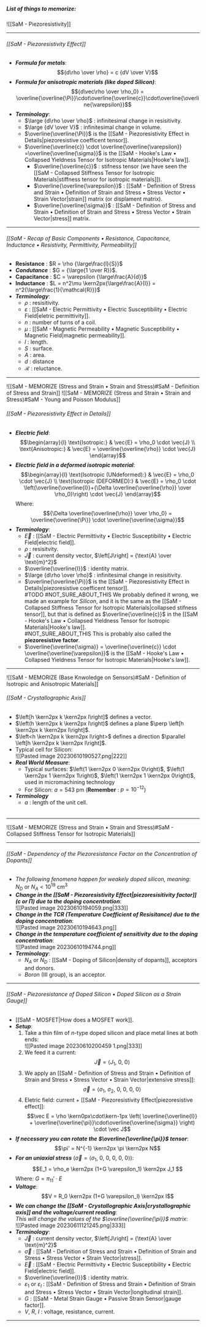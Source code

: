 ##### List of things to memorize:
![[SaM - Piezoresistivity]]

---
###### [[SaM - Piezoresistivity Effect]]
- ***Formula for metals***:$${d\rho \over \rho} = c {dV \over V}$$
- ***Formula for anisotropic materials (like doped Silicon)***:$${d\vec\rho \over \rho_0} = \overline{\overline{\Pi}}\cdot\overline{\overline{c}}\cdot\overline{\overline{\varepsilon}}$$
- ***Terminology***:
	- $\large {d\rho \over \rho}$ : infinitesimal change in resisitivity.
	- $\large {dV \over V}$ : infinitesimal change in volume.
	- $\overline{\overline{\Pi}}$ is the [[SaM - Piezoresistivity Effect in Details|piezoresistive coefficent tensor]].
	- $\overline{\overline{c}} \cdot \overline{\overline{\varepsilon}} =\overline{\overline{\sigma}}$ is the [[SaM - Hooke's Law • Collapsed Yieldness Tensor for Isotropic Materials|Hooke's law]].
		- $\overline{\overline{c}}$ : stifness tensor (we have seen the [[SaM - Collapsed Stiffness Tensor for Isotropic Materials|stiffness tensor for isotropic materials]]).
		- $\overline{\overline{\varepsilon}}$ : [[SaM - Definition of Stress and Strain • Definition of Strain and Stress • Stress Vector • Strain Vector|strain]] matrix (or displament matrix).
		- $\overline{\overline{\sigma}}$ : [[SaM - Definition of Stress and Strain • Definition of Strain and Stress • Stress Vector • Strain Vector|stress]] matrix.
---
###### [[SaM - Recap of Basic Components • Resistance, Capacitance, Inductance • Resistivity, Permittivity, Permeability]]
- **Resistance** : $R =  \rho {\large\frac{l}{S}}$
- ***Condutance*** : $G = {\large{1 \over R}}$.
- **Capacitance** : $C = \varepsilon {\large\frac{A}{d}}$
- **Inductance** : $L = n^2\mu \kern2px{\large\frac{A}{l}} = n^2{\large\frac{1}{\mathcal{R}}}$
- ***Terminology***:
	- $\rho$ : resisitivity.
	- $\varepsilon$ : [[SaM - Electric Permittivity • Electric Susceptibility • Electric Field|eletric permittivity]].
	- $n$ : number of turns of a coil.
	- $\mu$ : [[SaM - Magnetic Permeability • Magnetic Susceptibility • Magnetic Field|magnetic permeability]].
	- $l$ : length.
	- $S$ : surface.
	- $A$ : area.
	- $d$ : distance
	- $\mathcal{R}$ : reluctance.

---
![[SaM - MEMORIZE (Stress and Strain • Strain and Stress)#SaM - Definition of Stress and Strain]]
![[SaM - MEMORIZE (Stress and Strain • Strain and Stress)#SaM - Young and Poisson Modulus]]
###### [[SaM - Piezoresistivity Effect in Details]]
- ***Electric field***:$$\begin{array}{l}  \text{Isotropic:} & \vec{E} = \rho_0  \cdot \vec{J}  \\  \text{Anisotropic:} & \vec{E} = \overline{\overline{\rho}}  \cdot \vec{J}   \end{array}$$
- ***Electric field in a deformed isotropic material***: $$\begin{array}{l}  \text{Isotropic (UNdeformed):} & \vec{E} = \rho_0  \cdot \vec{J}  \\  \text{Isotropic (DEFORMED):} & \vec{E} = \rho_0 \cdot \left(\overline{\overline{I}}+{\Delta \overline{\overline{\rho}} \over \rho_0}\right)  \cdot \vec{J}   \end{array}$$Where:$${\Delta \overline{\overline{\rho}} \over \rho_0} = \overline{\overline{\Pi}} \cdot  \overline{\overline{\sigma}}$$
- ***Terminology***:
	- $\vec E$ : [[SaM - Electric Permittivity • Electric Susceptibility • Electric Field|electric field]].
	- $\rho$ : resisitvity.
	- $\vec J$ : current density vector, $\left[J\right] = {\text{A} \over \text{m}^2}$
	- $\overline{\overline{I}}$ : identity matrix.
	- $\large {d\rho \over \rho}$ : infinitesimal change in resisitivity.
	- $\overline{\overline{\Pi}}$ is the [[SaM - Piezoresistivity Effect in Details|piezoresistive coefficent tensor]].<br> #TODO #NOT_SURE_ABOUT_THIS We probably defined it wrong, we made an example for *Silicon*, and it is the same as the [[SaM - Collapsed Stiffness Tensor for Isotropic Materials|collapsed stifness tensor]], but that is defined as $\overline{\overline{c}}$ in the [[SaM - Hooke's Law • Collapsed Yieldness Tensor for Isotropic Materials|Hooke's law]].<br> #NOT_SURE_ABOUT_THIS This is probably also called the **piezoresistive factor**.
	- $\overline{\overline{\sigma}} = \overline{\overline{c}} \cdot \overline{\overline{\varepsilon}}$ is the [[SaM - Hooke's Law • Collapsed Yieldness Tensor for Isotropic Materials|Hooke's law]].

---
![[SaM - MEMORIZE (Base Knwoledge on Sensors)#SaM - Definition of Isotropic and Anisotropic Materials]]
###### [[SaM - Crystallographic Axis]]
- $\left[h \kern2px k \kern2px l\right]$ defines a vector.
- $\left(h \kern2px k \kern2px l\right)$ defines a plane $\perp \left[h \kern2px k \kern2px l\right]$.
- $\left<h \kern2px k \kern2px l\right>$ defines a direction $\parallel \left[h \kern2px k \kern2px l\right]$.
- Typical cell for Silicon:<br>![[Pasted image 20230610190527.png|222]]
- ***Real World Measure***:
	- Typical surfaces: $\left(1 \kern2px 0 \kern2px 0\right)$, $\left(1 \kern2px 1 \kern2px 1\right)$, $\left(1 \kern2px 1 \kern2px 0\right)$, used in micromachining technology
	- For Silicon: $a = 543 \ \text{pm}$ (**Remember** : $p = 10^{-12}$)
- ***Terminology***
	- $a$ : length of the unit cell.
###### 
- - -
![[SaM - MEMORIZE (Stress and Strain • Strain and Stress)#SaM - Collapsed Stiffness Tensor for Isotropic Materials]]

---
###### [[SaM - Dependency of the Piezoresistance Factor on the Concentration of Dopants]]
- _The following fenomena happen for weakely doped silicon, meaning_: $N_D \ \text{or}\  N_A \lt 10^{19} \ \text{cm}^3$
- ***Change in the [[SaM - Piezoresistivity Effect|piezoresisitivity factor]] ($c$ or $\Pi$) due to the doping concentration***:<br>![[Pasted image 20230610194059.png|333]]
- ***Change in the TCR (Temperature Coefficient of Resisitance) due to the doping concentration***:<br>![[Pasted image 20230610194643.png]]
- ***Change in the temperature coefficient of sensitivity due to the doping concentration***:<br>![[Pasted image 20230610194744.png]]
- ***Terminology***:
	- $N_A$ or $N_D$ : [[SaM - Doping of Silicon|density of dopants]], acceptors and donors.
	- *Boron* $(\text{III group})$, is an acceptor.

---
###### [[SaM - Piezoresistance of Doped Silicon • Doped Silicon as a Strain Gauge]]
- [[SaM - MOSFET|How does a MOSFET work]].
- ***Setup***:
	1. Take a thin film of $n$-type doped silicon and place metal lines at both ends:<br>![[Pasted image 20230610200459 1.png|333]]
	2. We feed it a current:$$\vec J =  \left<J_1,\ 0,\ 0\right>$$
	3. We apply an [[SaM - Definition of Stress and Strain • Definition of Strain and Stress • Stress Vector • Strain Vector|extensive stress]]:$$\vec \sigma = \left< \sigma_1,\ \sigma_2,\ 0,\ 0 ,\ 0 ,\ 0  \right>$$
	4. Eletric field: current + [[SaM - Piezoresistivity Effect|piezoresistive effect]]:$$\vec E = \rho \kern0px\cdot\kern-1px \left( \overline{\overline{I}} + \overline{\overline{\pi}}\cdot\overline{\overline{\sigma}} \right) \cdot \vec J$$
- ***If necessary you can rotate the $\overline{\overline{\pi}}$ tensor***:$$\pi' = N^{-1} \kern2px \pi \kern2px N$$
- ***For an uniaxial stress*** $\left(\vec \sigma = \left< \sigma_1,\ 0,\ 0,\ 0 ,\ 0 ,\ 0  \right>\right)$:$$E_1 = \rho_e \kern2px (1+G \varepsilon_1) \kern2px J_1 $$Where: $G = \pi_{11}' \cdot E$
- ***Voltage***:$$V = R_0 \kern2px (1+G \varepsilon_l) \kern2px I$$
- ***We can change the [[SaM - Crystallographic Axis|crystallographic axis]] and the voltage/current reading***:<br>*This will change the values of the $\overline{\overline{\pi}}$ matrix*:<br>![[Pasted image 20230611121245.png|333]]
- ***Terminology***:
	- $\vec J$ : current density vector, $\left[J\right] = {\text{A} \over \text{m}^2}$
	- $\vec \sigma$ : [[SaM - Definition of Stress and Strain • Definition of Strain and Stress • Stress Vector • Strain Vector|stress]].
	- $\vec E$ : [[SaM - Electric Permittivity • Electric Susceptibility • Electric Field|electric field]].
	- $\overline{\overline{I}}$ : identity matrix.
	- $\varepsilon_1$ or $\varepsilon_l$ : [[SaM - Definition of Stress and Strain • Definition of Strain and Stress • Stress Vector • Strain Vector|longitudinal strain]].
	- $G$ : [[SaM - Metal Strain Gauge • Passive Strain Sensor|gauge factor]].
	- $V$, $R$, $I$ : voltage, resistance, current.
---

